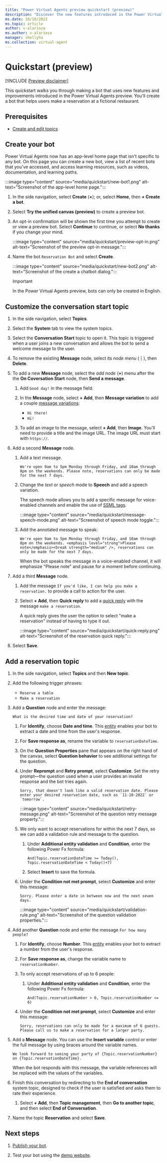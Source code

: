 ```yaml
---
title: "Power Virtual Agents preview quickstart (preview)"
description: "Discover the new features introduced in the Power Virtual Agents preview."
ms.date: 10/10/2022
ms.topic: article
author: v-alarioza
ms.author: v-alarioza
manager: shellyha
ms.collection: virtual-agent
---
```


# Quickstart (preview)

[!INCLUDE [Preview disclaimer](includes/public-preview-disclaimer.md)]

This quickstart walks you through making a bot that uses new features and improvements introduced in the Power Virtual Agents preview. You'll create a bot that helps users make a reservation at a fictional restaurant.

## Prerequisites

- [Create and edit topics](authoring-create-edit-topics.md)

## Create your bot

Power Virtual Agents now has an app-level home page that isn't specific to any bot. On this page you can create a new bot, view a list of recent bots that you've accessed, and access learning resources, such as videos, documentation, and learning paths.

:::image type="content" source="media/quickstart/new-bot1.png" alt-text="Screenshot of the app-level home page.":::

1. In the side navigation, select **Create** (**+**); or, select **Home**, then **+ Create a bot**.

1. Select **Try the unified canvas (preview)** to create a preview bot.

1. An opt-in confirmation will be shown the first time you attempt to create or view a preview bot. Select **Continue** to continue, or select **No thanks** if you change your mind.

    :::image type="content" source="media/quickstart/preview-opt-in.png" alt-text="Screenshot of the preview opt-in message.":::

1. Name the bot `Reservation Bot` and select **Create**.

    :::image type="content" source="media/quickstart/new-bot2.png" alt-text="Screenshot of the create a chatbot dialog.":::

    > [!IMPORTANT]
    > In the Power Virtual Agents preview, bots can only be created in English.

## Customize the conversation start topic

1. In the side navigation, select **Topics**.
1. Select the **System** tab to view the system topics.
1. Select the **Conversation Start** topic to open it. This topic is triggered when a user joins a new conversation and allows the bot to send a welcome message to the user.
1. To remove the existing **Message** node, select its _node menu_ (**&vellip;**), then **Delete**.
1. To add a new **Message** node, select the _add node_ (**+**) menu after the the **On Coversation Start** node, then **Send a message**.
    1. Add `Good day!` in the message field.
    1. In the **Message** node, select **+ Add**, then **Message variation** to add a couple [message variations](authoring-send-message.md#use-message-variations):
        - `Hi there!`
        - `Hi!`

    1. To add an image to the message, select **+ Add**, then **Image**. You'll need to provide a title and the image URL. The image URL must start with `https://`.

1. Add a second **Message** node.
    1. Add a text message.

        ```text
        We're open 9am to 5pm Monday through Friday, and 10am through 8pm on the weekends. Please note, reservations can only be made for the next 7 days.
        ```

    1. Change the _text or speech_ mode to **Speech** and add a speech variation.

        The speech mode allows you to add a specific message for voice-enabled channels and enable the use of [SSML tags](authoring-send-message.md#use-ssml-to-customize-speech-responses).

        :::image type="content" source="media/quickstart/message-speech-mode.png" alt-text="Screenshot of speech mode toggle.":::

    1. Add the annotated message to speak:

        ```SSML
        We're open 9am to 5pm Monday through Friday, and 10am through 8pm on the weekends. <emphasis level="strong">Please note</emphasis><break strength="medium" />, reservations can only be made for the next 7 days.
        ```

        When the bot speaks the message in a voice-enabled channel, it will emphasize "Please note" and pause for a moment before continuing.

1. Add a third **Message** node.
   1. Add the message `If you'd like, I can help you make a reservation.` to provide a call to action for the user.
   1. Select **+ Add**, then **Quick reply** to add a [quick reply](authoring-send-message.md#use-quick-replies) with the message `make a reservation`.

      A quick reply gives the user the option to select "make a reservation" instead of having to type it out.

      :::image type="content" source="media/quickstart/quick-reply.png" alt-text="Screenshot of the reservation quick reply.":::

1. Select **Save**.

## Add a reservation topic

1. In the side navigation, select **Topics** and then **New topic**.

1. Add the following trigger phrases:
    - `Reserve a table`
    - `Make a reservation`

1. Add a **Question** node and enter the message:

    ```text
    What is the desired time and date of your reservation?
    ```

    1. For **Identify**, choose **Date and time**. This [entity](advanced-entities-slot-filling.md) enables your bot to extract a date and time from the user's response.

    1. For **Save response as**, rename the variable to `reservationDateTime`.

    1. On the **Question Properties** pane that appears on the right hand of the canvas, select **Question behavior** to see additional settings for the question.

    1. Under **Reprompt** and **Retry prompt**, select **Customize**. Set the retry prompt&mdash;the question used when a user provides an invalid response and the bot tries again.

        ```text
        Sorry, that doesn't look like a valid reservation date. Please enter your desired reservation date, such as `11-10-2022` or `tomorrow`.
        ```

        :::image type="content" source="media/quickstart/retry-message.png" alt-text="Screenshot of the question retry message property.":::

    1. We only want to accept reservations for within the next 7 days, so we can add a validation rule and message to the question.
        1. Under **Additional entity validation** and **Condition**, enter the following Power Fx formula:

            ```Power Fx
            And(Topic.reservationDateTime >= Today(), Topic.reservationDateTime < Today()+7)
            ```

        1. Select **Insert** to save the formula.

    1. Under the **Condition not met prompt**, select **Customize** and enter this message:

        ```text
        Sorry. Please enter a date in between now and the next seven days.
        ```

        :::image type="content" source="media/quickstart/validation-rule.png" alt-text="Screenshot of the question validation properties.":::

1. Add another **Question** node and enter the message `For how many people?`

    1. For **Identify**, choose **Number**. This [entity](advanced-entities-slot-filling.md) enables your bot to extract a number from the user's response.

    1. For **Save response as**, change the variable name to `reservationNumber`.

    1. To only accept reservations of up to 6 people:
        1. Under **Additional entity validation** and **Condition**, enter the following Power Fx formula:

            ```Power Fx
            And(Topic.reservationNumber > 0, Topic.reservationNumber <= 6)
            ```

    1. Under the **Condition not met prompt**, select **Customize** and enter this message:

        ```text
        Sorry, reservations can only be made for a maximum of 6 guests. Please call us to make a reservation for a larger party.
        ```

1. Add a **Message** node. You can use the **Insert variable** control or enter the full message by using braces around the variable names.

    ```text
    We look forward to seeing your party of {Topic.reservationNumber} on {Topic.reservationDateTime}.
    ```

    When the bot responds with this message, the variable references will be replaced with the values of the variables.

1. Finish this conversation by redirecting to the **End of conversation** system topic, designed to check if the user is satisfied and asks them to rate their experience.

    1. Select **+ Add**, then **Topic management**, then **Go to another topic**, and then select **End of Conversation**.

1. Name the topic **Reservation** and select **Save**.

## Next steps

1. [Publish your bot](publication-fundamentals-publish-channels.md).

1. Test your bot using the [demo website](publication-connect-bot-to-web-channels.md).
